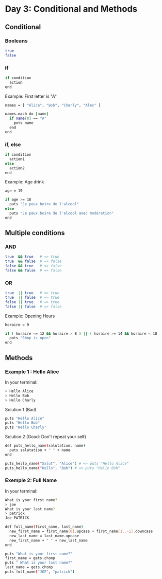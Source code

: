 # Day 3: Conditional and Methods

## Conditional
### Booleans
```bash
true
false
```

### if
```bash
if condition
  action
end
```

Example: First letter is "A"

```bash
names = [ "Alice", "Bob", "Charly", "Alex" ]

names.each do |name|
  if name[0] == "A"
    puts name
  end
end
```

### if, else
```bash
if condition
  action1
else
  action2
end
```

Example: Age drink
```bash
age = 19

if age >= 18
  puts "Je peux boire de l'alcool"
else
  puts "Je peux boire de l'alcool avec modération"
end
```

## Multiple conditions
### AND

```bash
true  && true   # => true
true  && false  # => false
false && true   # => false
false && false  # => false
```

### OR

```bash
true  || true   # => true
true  || false  # => true
false || true   # => true
false || false  # => false
```

Example: Opening Hours
```bash
horaire = 9

if ( horaire <= 12 && horaire > 8 ) || ( horaire >= 14 && horaire < 18 )
  puts "Shop is open"
end
```

## Methods
### Example 1 : Hello Alice

In your terminal:
```bash
> Hello Alice
> Hello Bob
> Hello Charly
```

Solution 1 (Bad)
```bash
puts "Hello Alice"
puts "Hello Bob"
puts "Hello Charly"
```

Solution 2 (Good: Don't repeat your self)
```bash
def puts_hello_name(salutation, name)
  puts salutation + " " + name
end

puts_hello_name("Salut", "Alice") # => puts "Hello Alice"
puts_hello_name("Hello", "Bob") # => puts "Hello Bob"
```

### Exemple 2: Full Name

In your terminal:
```bash
What is your first name?
> joe
What is your last name?
> patrick
Joe PATRICK
```

```bash
def full_name(first_name, last_name)
  new_first_name = first_name[0].upcase + first_name[1..-1].downcase
  new_last_name = last_name.upcase
  new_first_name + " " + new_last_name
end

puts "What is your first name?"
first_name = gets.chomp
puts " What is your last name?"
last_name = gets.chomp
puts full_name("JOE", "patrick")
```

